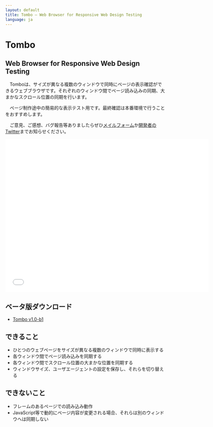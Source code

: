 ```yaml
---
layout: default
title: Tombo — Web Browser for Responsive Web Design Testing
language: ja
---
```

# Tombo
## Web Browser for Responsive Web Design Testing

　Tomboは、サイズが異なる複数のウィンドウで同時にページの表示確認ができるウェブブラウザです。それぞれのウィンドウ間でページ読み込みの同期、大まかなスクロール位置の同期を行います。

　ページ制作途中の簡易的な表示テスト用です。最終確認は本番環境で行うことをおすすめします。

　ご意見、ご感想、バグ報告等ありましたらぜひ[メイルフォーム](https://docs.google.com/spreadsheet/viewform?formkey=dHZLVGhBRnZUb1JTelcwUFN5X3o3V1E6MQ)か[開発者のTwitter](https://twitter.com/genji_tw)までお知らせください。

<iframe width="640" height="480" src="//www.youtube.com/embed/Pk7q72h3lqg?rel=0" frameborder="0" allowfullscreen></iframe>

## ベータ版ダウンロード

- [Tombo v1.0-b1](https://www.dropbox.com/s/jjo7jl34qbsvfeu/Tombo.dmg)

## できること

- ひとつのウェブページをサイズが異なる複数のウィンドウで同時に表示する
- 各ウィンドウ間でページ読み込みを同期する
- 各ウィンドウ間でスクロール位置の大まかな位置を同期する
- ウィンドウサイズ、ユーザエージェントの設定を保存し、それらを切り替える

## できないこと

- フレームのあるページでの読み込み動作
- JavaScript等で動的にページ内容が変更される場合、それらは別のウィンドウへは同期しない
